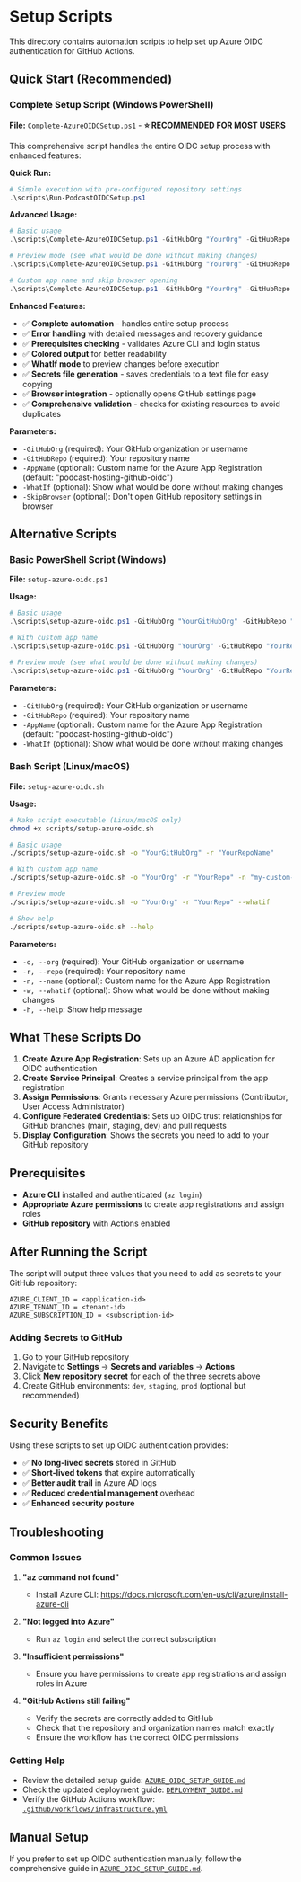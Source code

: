 # Setup Scripts

This directory contains automation scripts to help set up Azure OIDC authentication for GitHub Actions.

## Quick Start (Recommended)

### Complete Setup Script (Windows PowerShell)

**File:** `Complete-AzureOIDCSetup.ps1` - **⭐ RECOMMENDED FOR MOST USERS**

This comprehensive script handles the entire OIDC setup process with enhanced features:

**Quick Run:**
```powershell
# Simple execution with pre-configured repository settings
.\scripts\Run-PodcastOIDCSetup.ps1
```

**Advanced Usage:**
```powershell
# Basic usage
.\scripts\Complete-AzureOIDCSetup.ps1 -GitHubOrg "YourOrg" -GitHubRepo "YourRepo"

# Preview mode (see what would be done without making changes)
.\scripts\Complete-AzureOIDCSetup.ps1 -GitHubOrg "YourOrg" -GitHubRepo "YourRepo" -WhatIf

# Custom app name and skip browser opening
.\scripts\Complete-AzureOIDCSetup.ps1 -GitHubOrg "YourOrg" -GitHubRepo "YourRepo" -AppName "my-app" -SkipBrowser
```

**Enhanced Features:**
- ✅ **Complete automation** - handles entire setup process
- ✅ **Error handling** with detailed messages and recovery guidance
- ✅ **Prerequisites checking** - validates Azure CLI and login status
- ✅ **Colored output** for better readability
- ✅ **WhatIf mode** to preview changes before execution
- ✅ **Secrets file generation** - saves credentials to a text file for easy copying
- ✅ **Browser integration** - optionally opens GitHub settings page
- ✅ **Comprehensive validation** - checks for existing resources to avoid duplicates

**Parameters:**
- `-GitHubOrg` (required): Your GitHub organization or username
- `-GitHubRepo` (required): Your repository name
- `-AppName` (optional): Custom name for the Azure App Registration (default: "podcast-hosting-github-oidc")
- `-WhatIf` (optional): Show what would be done without making changes
- `-SkipBrowser` (optional): Don't open GitHub repository settings in browser

## Alternative Scripts

### Basic PowerShell Script (Windows)

**File:** `setup-azure-oidc.ps1`

**Usage:**
```powershell
# Basic usage
.\scripts\setup-azure-oidc.ps1 -GitHubOrg "YourGitHubOrg" -GitHubRepo "YourRepoName"

# With custom app name
.\scripts\setup-azure-oidc.ps1 -GitHubOrg "YourOrg" -GitHubRepo "YourRepo" -AppName "my-custom-app"

# Preview mode (see what would be done without making changes)
.\scripts\setup-azure-oidc.ps1 -GitHubOrg "YourOrg" -GitHubRepo "YourRepo" -WhatIf
```

**Parameters:**
- `-GitHubOrg` (required): Your GitHub organization or username
- `-GitHubRepo` (required): Your repository name
- `-AppName` (optional): Custom name for the Azure App Registration (default: "podcast-hosting-github-oidc")
- `-WhatIf` (optional): Show what would be done without making changes

### Bash Script (Linux/macOS)

**File:** `setup-azure-oidc.sh`

**Usage:**
```bash
# Make script executable (Linux/macOS only)
chmod +x scripts/setup-azure-oidc.sh

# Basic usage
./scripts/setup-azure-oidc.sh -o "YourGitHubOrg" -r "YourRepoName"

# With custom app name
./scripts/setup-azure-oidc.sh -o "YourOrg" -r "YourRepo" -n "my-custom-app"

# Preview mode
./scripts/setup-azure-oidc.sh -o "YourOrg" -r "YourRepo" --whatif

# Show help
./scripts/setup-azure-oidc.sh --help
```

**Parameters:**
- `-o, --org` (required): Your GitHub organization or username
- `-r, --repo` (required): Your repository name
- `-n, --name` (optional): Custom name for the Azure App Registration
- `-w, --whatif` (optional): Show what would be done without making changes
- `-h, --help`: Show help message

## What These Scripts Do

1. **Create Azure App Registration**: Sets up an Azure AD application for OIDC authentication
2. **Create Service Principal**: Creates a service principal from the app registration
3. **Assign Permissions**: Grants necessary Azure permissions (Contributor, User Access Administrator)
4. **Configure Federated Credentials**: Sets up OIDC trust relationships for GitHub branches (main, staging, dev) and pull requests
5. **Display Configuration**: Shows the secrets you need to add to your GitHub repository

## Prerequisites

- **Azure CLI** installed and authenticated (`az login`)
- **Appropriate Azure permissions** to create app registrations and assign roles
- **GitHub repository** with Actions enabled

## After Running the Script

The script will output three values that you need to add as secrets to your GitHub repository:

```
AZURE_CLIENT_ID = <application-id>
AZURE_TENANT_ID = <tenant-id>
AZURE_SUBSCRIPTION_ID = <subscription-id>
```

### Adding Secrets to GitHub

1. Go to your GitHub repository
2. Navigate to **Settings** → **Secrets and variables** → **Actions**
3. Click **New repository secret** for each of the three secrets above
4. Create GitHub environments: `dev`, `staging`, `prod` (optional but recommended)

## Security Benefits

Using these scripts to set up OIDC authentication provides:

- ✅ **No long-lived secrets** stored in GitHub
- ✅ **Short-lived tokens** that expire automatically
- ✅ **Better audit trail** in Azure AD logs
- ✅ **Reduced credential management** overhead
- ✅ **Enhanced security posture**

## Troubleshooting

### Common Issues

1. **"az command not found"**
   - Install Azure CLI: https://docs.microsoft.com/en-us/cli/azure/install-azure-cli

2. **"Not logged into Azure"**
   - Run `az login` and select the correct subscription

3. **"Insufficient permissions"**
   - Ensure you have permissions to create app registrations and assign roles in Azure

4. **"GitHub Actions still failing"**
   - Verify the secrets are correctly added to GitHub
   - Check that the repository and organization names match exactly
   - Ensure the workflow has the correct OIDC permissions

### Getting Help

- Review the detailed setup guide: [`AZURE_OIDC_SETUP_GUIDE.md`](../AZURE_OIDC_SETUP_GUIDE.md)
- Check the updated deployment guide: [`DEPLOYMENT_GUIDE.md`](../DEPLOYMENT_GUIDE.md)
- Verify the GitHub Actions workflow: [`.github/workflows/infrastructure.yml`](../.github/workflows/infrastructure.yml)

## Manual Setup

If you prefer to set up OIDC authentication manually, follow the comprehensive guide in [`AZURE_OIDC_SETUP_GUIDE.md`](../AZURE_OIDC_SETUP_GUIDE.md).